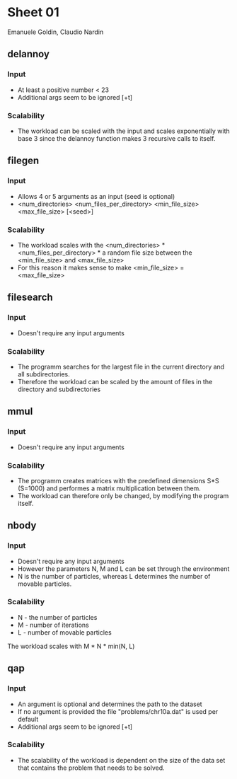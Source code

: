 # Sheet 01
Emanuele Goldin, Claudio Nardin

## delannoy
### Input

- At least a positive number \< 23
- Additional args seem to be ignored \[+t\]

### Scalability
- The workload can be scaled with the input and scales exponentially with base 3 since the delannoy function makes 3 recursive calls to itself.

## filegen
### Input

- Allows 4 or 5 arguments as an input (seed is optional)
- <num_directories> <num_files_per_directory> <min_file_size> <max_file_size> [\<seed>]

### Scalability
- The workload scales with the <num_directories> * <num_files_per_directory> * a random file size between the <min_file_size> and <max_file_size>
- For this reason it makes sense to make <min_file_size> = <max_file_size>


## filesearch
### Input

- Doesn't require any input arguments

### Scalability
- The programm searches for the largest file in the current directory and all subdirectories. 
- Therefore the workload can be scaled by the amount of files in the directory and subdirectories

## mmul
### Input

- Doesn't require any input arguments

### Scalability
- The programm creates matrices with the predefined dimensions S*S (S=1000) and performes a matrix multiplication between them.
- The workload can therefore only be changed, by modifying the program itself. 

## nbody
### Input

- Doesn't require any input arguments
- However the parameters N, M and L can be set through the environment
- N is the number of particles, whereas L determines the number of movable particles.


### Scalability
- N - the number of particles
- M - number of iterations
- L - number of movable particles

The workload scales with M * N * min(N, L)


## qap
### Input

- An argument is optional and determines the path to the dataset
- If no argument is provided the file "problems/chr10a.dat" is used per default
- Additional args seem to be ignored \[+t\]

### Scalability
- The scalability of the workload is dependent on the size of the data set that contains the problem that needs to be solved.  